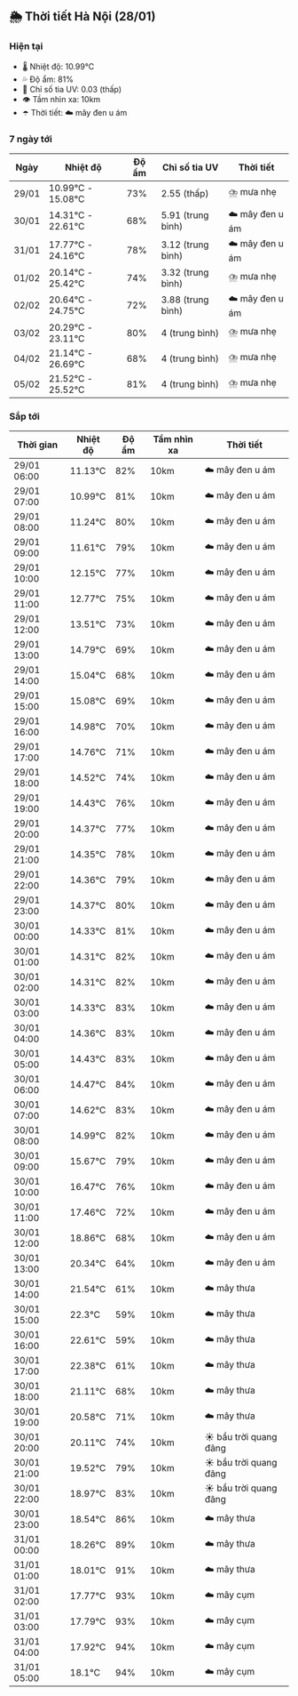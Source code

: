 ## 🌦️ Thời tiết Hà Nội (28/01)

### Hiện tại

- 🌡️ Nhiệt độ: 10.99℃
- 💦 Độ ẩm: 81%
- 🌟 Chỉ số tia UV: 0.03 (thấp)
- 👁️ Tầm nhìn xa: 10km
- ☂️ Thời tiết: ☁️ mây đen u ám

### 7 ngày tới

| Ngày | Nhiệt độ | Độ ẩm | Chỉ số tia UV | Thời tiết |
| --- | --- | --- | --- | --- |
| 29/01 | 10.99℃ - 15.08℃ | 73% | 2.55 (thấp) | ⛈️ mưa nhẹ |
| 30/01 | 14.31℃ - 22.61℃ | 68% | 5.91 (trung bình) | ☁️ mây đen u ám |
| 31/01 | 17.77℃ - 24.16℃ | 78% | 3.12 (trung bình) | ☁️ mây đen u ám |
| 01/02 | 20.14℃ - 25.42℃ | 74% | 3.32 (trung bình) | ⛈️ mưa nhẹ |
| 02/02 | 20.64℃ - 24.75℃ | 72% | 3.88 (trung bình) | ☁️ mây đen u ám |
| 03/02 | 20.29℃ - 23.11℃ | 80% | 4 (trung bình) | ⛈️ mưa nhẹ |
| 04/02 | 21.14℃ - 26.69℃ | 68% | 4 (trung bình) | ⛈️ mưa nhẹ |
| 05/02 | 21.52℃ - 25.52℃ | 81% | 4 (trung bình) | ⛈️ mưa nhẹ |

### Sắp tới

| Thời gian | Nhiệt độ | Độ ẩm | Tầm nhìn xa | Thời tiết |
| --- | --- | --- | --- | --- |
| 29/01 06:00 | 11.13℃ | 82% | 10km | ☁️ mây đen u ám |
| 29/01 07:00 | 10.99℃ | 81% | 10km | ☁️ mây đen u ám |
| 29/01 08:00 | 11.24℃ | 80% | 10km | ☁️ mây đen u ám |
| 29/01 09:00 | 11.61℃ | 79% | 10km | ☁️ mây đen u ám |
| 29/01 10:00 | 12.15℃ | 77% | 10km | ☁️ mây đen u ám |
| 29/01 11:00 | 12.77℃ | 75% | 10km | ☁️ mây đen u ám |
| 29/01 12:00 | 13.51℃ | 73% | 10km | ☁️ mây đen u ám |
| 29/01 13:00 | 14.79℃ | 69% | 10km | ☁️ mây đen u ám |
| 29/01 14:00 | 15.04℃ | 68% | 10km | ☁️ mây đen u ám |
| 29/01 15:00 | 15.08℃ | 69% | 10km | ☁️ mây đen u ám |
| 29/01 16:00 | 14.98℃ | 70% | 10km | ☁️ mây đen u ám |
| 29/01 17:00 | 14.76℃ | 71% | 10km | ☁️ mây đen u ám |
| 29/01 18:00 | 14.52℃ | 74% | 10km | ☁️ mây đen u ám |
| 29/01 19:00 | 14.43℃ | 76% | 10km | ☁️ mây đen u ám |
| 29/01 20:00 | 14.37℃ | 77% | 10km | ☁️ mây đen u ám |
| 29/01 21:00 | 14.35℃ | 78% | 10km | ☁️ mây đen u ám |
| 29/01 22:00 | 14.36℃ | 79% | 10km | ☁️ mây đen u ám |
| 29/01 23:00 | 14.37℃ | 80% | 10km | ☁️ mây đen u ám |
| 30/01 00:00 | 14.33℃ | 81% | 10km | ☁️ mây đen u ám |
| 30/01 01:00 | 14.31℃ | 82% | 10km | ☁️ mây đen u ám |
| 30/01 02:00 | 14.31℃ | 82% | 10km | ☁️ mây đen u ám |
| 30/01 03:00 | 14.33℃ | 83% | 10km | ☁️ mây đen u ám |
| 30/01 04:00 | 14.36℃ | 83% | 10km | ☁️ mây đen u ám |
| 30/01 05:00 | 14.43℃ | 83% | 10km | ☁️ mây đen u ám |
| 30/01 06:00 | 14.47℃ | 84% | 10km | ☁️ mây đen u ám |
| 30/01 07:00 | 14.62℃ | 83% | 10km | ☁️ mây đen u ám |
| 30/01 08:00 | 14.99℃ | 82% | 10km | ☁️ mây đen u ám |
| 30/01 09:00 | 15.67℃ | 79% | 10km | ☁️ mây đen u ám |
| 30/01 10:00 | 16.47℃ | 76% | 10km | ☁️ mây đen u ám |
| 30/01 11:00 | 17.46℃ | 72% | 10km | ☁️ mây đen u ám |
| 30/01 12:00 | 18.86℃ | 68% | 10km | ☁️ mây đen u ám |
| 30/01 13:00 | 20.34℃ | 64% | 10km | ☁️ mây đen u ám |
| 30/01 14:00 | 21.54℃ | 61% | 10km | ☁️ mây thưa |
| 30/01 15:00 | 22.3℃ | 59% | 10km | ☁️ mây thưa |
| 30/01 16:00 | 22.61℃ | 59% | 10km | ☁️ mây thưa |
| 30/01 17:00 | 22.38℃ | 61% | 10km | ☁️ mây thưa |
| 30/01 18:00 | 21.11℃ | 68% | 10km | ☁️ mây thưa |
| 30/01 19:00 | 20.58℃ | 71% | 10km | ☁️ mây thưa |
| 30/01 20:00 | 20.11℃ | 74% | 10km | ☀️ bầu trời quang đãng |
| 30/01 21:00 | 19.52℃ | 79% | 10km | ☀️ bầu trời quang đãng |
| 30/01 22:00 | 18.97℃ | 83% | 10km | ☀️ bầu trời quang đãng |
| 30/01 23:00 | 18.54℃ | 86% | 10km | ☁️ mây thưa |
| 31/01 00:00 | 18.26℃ | 89% | 10km | ☁️ mây thưa |
| 31/01 01:00 | 18.01℃ | 91% | 10km | ☁️ mây thưa |
| 31/01 02:00 | 17.77℃ | 93% | 10km | ☁️ mây cụm |
| 31/01 03:00 | 17.79℃ | 93% | 10km | ☁️ mây cụm |
| 31/01 04:00 | 17.92℃ | 94% | 10km | ☁️ mây cụm |
| 31/01 05:00 | 18.1℃ | 94% | 10km | ☁️ mây cụm |
